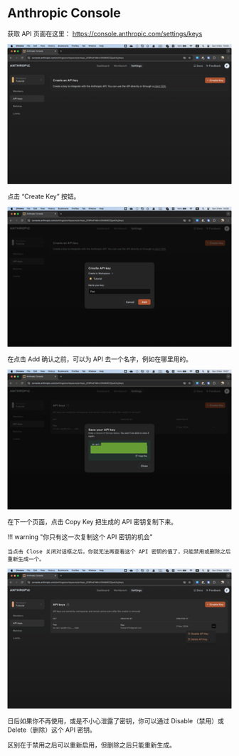 # Anthropic Console

获取 API 页面在这里： https://console.anthropic.com/settings/keys

![](../../_assets/api_connection/anthropic_p1.png)

点击 “Create Key” 按钮。

![](../../_assets/api_connection/anthropic_p2.png)

在点击 Add 确认之前，可以为 API 去一个名字，例如在哪里用的。

![](../../_assets/api_connection/anthropic_p3.png)

在下一个页面，点击 Copy Key 把生成的 API 密钥复制下来。

!!! warning "你只有这一次复制这个 API 密钥的机会"

    当点击 Close 关闭对话框之后，你就无法再查看这个 API 密钥的值了，只能禁用或删除之后重新生成一个。

![](../../_assets/api_connection/anthropic_p4.png)

日后如果你不再使用，或是不小心泄露了密钥，你可以通过 Disable（禁用）或 Delete（删除）这个 API 密钥。

区别在于禁用之后可以重新启用，但删除之后只能重新生成。